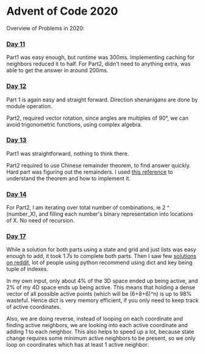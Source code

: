 # Advent of Code 2020

Overview of Problems in 2020:

### [Day 11](day11/solution.py)

Part1 was easy enough, but runtime was 300ms. Implementing caching for neighbors reduced it to half.
For Part2, didn't need to anything extra, was able to get the answer in around 200ms.

### [Day 12](day12/solution.py)

Part 1 is again easy and straight forward. Direction shenanigans are done by module operation.

Part2, required vector rotation, since angles are multiples of 90°, we can avoid trigonometric functions, using complex algebra.

### [Day 13](day13/solution.py)

Part1 was straightforward, nothing to think there.

Part2 required to use Chinese remainder theorem, to find answer quickly. Hard part was figuring out the remainders. I used [this reference](https://www.geeksforgeeks.org/implementation-of-chinese-remainder-theorem-inverse-modulo-based-implementation/) to understand the theorem and how to implement it.


### [Day 14](day14/solution.py)

For Part2, I am iterating over total number of combinations, ie 2 ^ (number_X), and filling each number's binary representation into locations of X. No need of recursion.


### [Day 17](day17/solution.py)

While a solution for both parts using a state and grid and just lists was easy enough to add, it took 1.7s to complete both parts.
Then I saw few [solutions on reddit](https://www.reddit.com/r/adventofcode/comments/keqsfa/2020_day_17_solutions/), lot of people using python recommend using dict and key being tuple of indexes. 

In my own input, only about 4% of the 3D space ended up being active, and 2% of my 4D space ends up being active. This means that holding a dense vector of all possible active points (which will be (6+8+6)^n) is up to 98% wasteful. Hence dict is very memory efficient, if you only need to keep track of active coordinates.

Also, we are doing reverse, instead of looping on each coordinate and finding active neighbors, we are
looking into each active coordinate and adding 1 to each neighbor.
This also helps to speed up a lot, because state change requires some minimum active neighbors to be present, so we only loop on coordinates which has at least 1 active neighbor.
